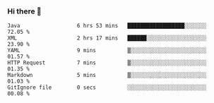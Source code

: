 ### Hi there 👋

<!--
**urzz/urzz** is a ✨ _special_ ✨ repository because its `README.md` (this file) appears on your GitHub profile.

Here are some ideas to get you started:

- 🔭 I’m currently working on ...
- 🌱 I’m currently learning ...
- 👯 I’m looking to collaborate on ...
- 🤔 I’m looking for help with ...
- 💬 Ask me about ...
- 📫 How to reach me: ...
- 😄 Pronouns: ...
- ⚡ Fun fact: ...
-->

<!--START_SECTION:waka-->

```text
Java                  6 hrs 53 mins   ██████████████████░░░░░░░   72.05 %
XML                   2 hrs 17 mins   ██████░░░░░░░░░░░░░░░░░░░   23.90 %
YAML                  9 mins          ▒░░░░░░░░░░░░░░░░░░░░░░░░   01.57 %
HTTP Request          7 mins          ▒░░░░░░░░░░░░░░░░░░░░░░░░   01.35 %
Markdown              5 mins          ▒░░░░░░░░░░░░░░░░░░░░░░░░   01.03 %
GitIgnore file        0 secs          ░░░░░░░░░░░░░░░░░░░░░░░░░   00.08 %
```

<!--END_SECTION:waka-->
